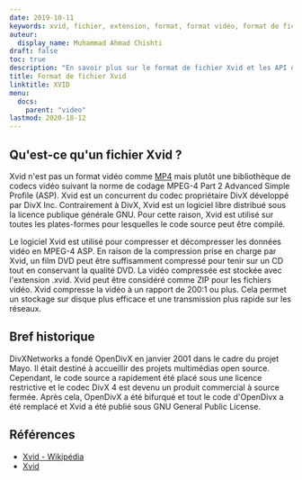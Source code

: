 ```yaml
---
date: 2019-10-11
keywords: xvid, fichier, extension, format, format vidéo, format de fichier .xvid, format de fichier xvid, extension .xvid, extension xvid, comment ouvrir un fichier xvid
auteur:
  display_name: Muhammad Ahmad Chishti
draft: false
toc: true
description: "En savoir plus sur le format de fichier Xvid et les API qui peuvent créer et ouvrir des fichiers Xvid"
title: Format de fichier Xvid
linktitle: XVID
menu:
  docs:
    parent: "video"
lastmod: 2020-18-12
---
```


## Qu'est-ce qu'un fichier Xvid ? ##

Xvid n'est pas un format vidéo comme [MP4](/fr/video/mp4/) mais plutôt une bibliothèque de codecs vidéo suivant la norme de codage MPEG-4 Part 2 Advanced Simple Profile (ASP). Xvid est un concurrent du codec propriétaire DivX développé par DivX Inc. Contrairement à DivX, Xvid est un logiciel libre distribué sous la licence publique générale GNU. Pour cette raison, Xvid est utilisé sur toutes les plates-formes pour lesquelles le code source peut être compilé.

Le logiciel Xvid est utilisé pour compresser et décompresser les données vidéo en MPEG-4 ASP. En raison de la compression prise en charge par Xvid, un film DVD peut être suffisamment compressé pour tenir sur un CD tout en conservant la qualité DVD. La vidéo compressée est stockée avec l'extension .xvid. Xvid peut être considéré comme ZIP pour les fichiers vidéo. Xvid compresse la vidéo à un rapport de 200:1 ou plus. Cela permet un stockage sur disque plus efficace et une transmission plus rapide sur les réseaux.

## Bref historique ##

DivXNetworks a fondé OpenDivX en janvier 2001 dans le cadre du projet Mayo. Il était destiné à accueillir des projets multimédias open source. Cependant, le code source a rapidement été placé sous une licence restrictive et le codec DivX 4 est devenu un produit commercial à source fermée. Après cela, OpenDivX a été bifurqué et tout le code d'OpenDivx a été remplacé et Xvid a été publié sous GNU General Public License.

## Références ##

- [Xvid - Wikipédia](https://en.wikipedia.org/wiki/Xvid)
- [Xvid](https://www.xvid.com/)
